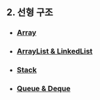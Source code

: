 ## 2. 선형 구조
- ### [Array](2-1.%20Array)

- ### [ArrayList & LinkedList](2-2.%20ArrayList%20&%20LinkedList)

- ### [Stack](2-3.%20Stack)
  
- ### [Queue & Deque](2-4.%20Queue%20&%20Deque)